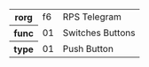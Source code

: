 <table>
    <tr>
      <th>rorg</th>
      <td>f6</td>
      <td>RPS Telegram</td>
    </tr>
    <tr>
      <th>func</th>
      <td>01</td>
      <td>Switches Buttons</td>
    </tr>
    <tr>
      <th>type</th>
      <td>01</td>
      <td>Push Button</td>
    </tr>
  </table>